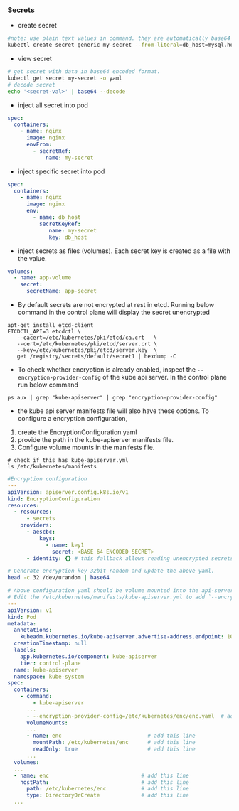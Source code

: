 ### Secrets
* create secret 
```sh
#note: use plain text values in command. they are automatically base64 encoded
kubectl create secret generic my-secret --from-literal=db_host=mysql.host.com 
```
* view secret
```sh
# get secret with data in base64 encoded format. 
kubectl get secret my-secret -o yaml
# decode secret
echo '<secret-val>' | base64 --decode
```
* inject all secret into pod
```yaml
spec:
  containers:
    - name: nginx
      image: nginx
      envFrom:
        - secretRef:
            name: my-secret
```
* inject specific secret into pod
```yaml
spec:
  containers:
    - name: nginx
      image: nginx
      env:
        - name: db_host
          secretKeyRef: 
             name: my-secret
             key: db_host
```
* inject secrets as files (volumes). Each secret key is created as a file with the value.
```yaml
volumes:
  - name: app-volume
    secret:
      secretName: app-secret
```
* By default secrets are not encrypted at rest in etcd. Running below command in the control plane will display the secret unencrypted
```shell
apt-get install etcd-client
ETCDCTL_API=3 etcdctl \
   --cacert=/etc/kubernetes/pki/etcd/ca.crt   \
   --cert=/etc/kubernetes/pki/etcd/server.crt \
   --key=/etc/kubernetes/pki/etcd/server.key  \
   get /registry/secrets/default/secret1 | hexdump -C
```
* To check whether encryption is already enabled, inspect the `--encryption-provider-config` of the kube api server. In the control plane run below command
```shell
ps aux | grep "kube-apiserver" | grep "encryption-provider-config"
```
* the kube api server manifests file will also have these options. To configure a encryption configuration, 
1. create the EncryptionConfiguration yaml
2. provide the path in the kube-apiserver manifests file.
3. Configure volume mounts in the manifests file.
```shell
# check if this has kube-apiserver.yml
ls /etc/kubernetes/manifests
```
```yml
#Encryption configuration
---
apiVersion: apiserver.config.k8s.io/v1
kind: EncryptionConfiguration
resources:
  - resources:
      - secrets
    providers:
      - aescbc:
          keys:
            - name: key1
              secret: <BASE 64 ENCODED SECRET>
      - identity: {} # this fallback allows reading unencrypted secrets;
```
```sh
# Generate encryption key 32bit random and update the above yaml.
head -c 32 /dev/urandom | base64
```
```yml
# Above configuration yaml should be volume mounted into the api-server pod. 
# Edit the /etc/kubernetes/manifests/kube-apiserver.yml to add `--encryption-provider-config` option and the volume mount.
---
apiVersion: v1
kind: Pod
metadata:
  annotations:
    kubeadm.kubernetes.io/kube-apiserver.advertise-address.endpoint: 10.20.30.40:443
  creationTimestamp: null
  labels:
    app.kubernetes.io/component: kube-apiserver
    tier: control-plane
  name: kube-apiserver
  namespace: kube-system
spec:
  containers:
    - command:
        - kube-apiserver
      ...
      - --encryption-provider-config=/etc/kubernetes/enc/enc.yaml  # add this line
      volumeMounts:
      ...
      - name: enc                           # add this line
        mountPath: /etc/kubernetes/enc      # add this line
        readOnly: true                      # add this line
      ...
  volumes:
  ...
  - name: enc                             # add this line
    hostPath:                             # add this line
      path: /etc/kubernetes/enc           # add this line
      type: DirectoryOrCreate             # add this line
  ...
```
